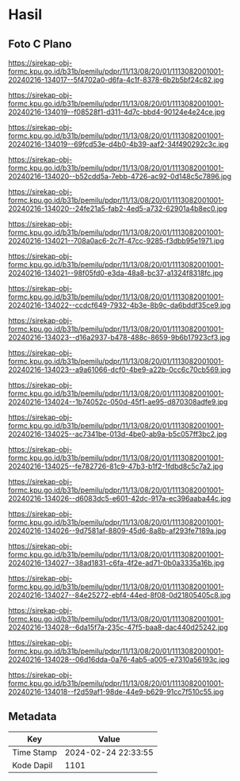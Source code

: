 # Hasil

## Foto C Plano

https://sirekap-obj-formc.kpu.go.id/b31b/pemilu/pdpr/11/13/08/20/01/1113082001001-20240216-134017--5f4702a0-d6fa-4c1f-8378-6b2b5bf24c82.jpg

https://sirekap-obj-formc.kpu.go.id/b31b/pemilu/pdpr/11/13/08/20/01/1113082001001-20240216-134019--f08528f1-d311-4d7c-bbd4-90124e4e24ce.jpg

https://sirekap-obj-formc.kpu.go.id/b31b/pemilu/pdpr/11/13/08/20/01/1113082001001-20240216-134019--69fcd53e-d4b0-4b39-aaf2-34f490292c3c.jpg

https://sirekap-obj-formc.kpu.go.id/b31b/pemilu/pdpr/11/13/08/20/01/1113082001001-20240216-134020--b52cdd5a-7ebb-4726-ac92-0d148c5c7896.jpg

https://sirekap-obj-formc.kpu.go.id/b31b/pemilu/pdpr/11/13/08/20/01/1113082001001-20240216-134020--24fe21a5-fab2-4ed5-a732-62901a4b8ec0.jpg

https://sirekap-obj-formc.kpu.go.id/b31b/pemilu/pdpr/11/13/08/20/01/1113082001001-20240216-134021--708a0ac6-2c7f-47cc-9285-f3dbb95e1971.jpg

https://sirekap-obj-formc.kpu.go.id/b31b/pemilu/pdpr/11/13/08/20/01/1113082001001-20240216-134021--98f05fd0-e3da-48a8-bc37-a1324f8318fc.jpg

https://sirekap-obj-formc.kpu.go.id/b31b/pemilu/pdpr/11/13/08/20/01/1113082001001-20240216-134022--ccdcf649-7932-4b3e-8b9c-da6bddf35ce9.jpg

https://sirekap-obj-formc.kpu.go.id/b31b/pemilu/pdpr/11/13/08/20/01/1113082001001-20240216-134023--d16a2937-b478-488c-8659-9b6b17923cf3.jpg

https://sirekap-obj-formc.kpu.go.id/b31b/pemilu/pdpr/11/13/08/20/01/1113082001001-20240216-134023--a9a61066-dcf0-4be9-a22b-0cc6c70cb569.jpg

https://sirekap-obj-formc.kpu.go.id/b31b/pemilu/pdpr/11/13/08/20/01/1113082001001-20240216-134024--1b74052c-050d-45f1-ae95-d870308adfe9.jpg

https://sirekap-obj-formc.kpu.go.id/b31b/pemilu/pdpr/11/13/08/20/01/1113082001001-20240216-134025--ac7341be-013d-4be0-ab9a-b5c057ff3bc2.jpg

https://sirekap-obj-formc.kpu.go.id/b31b/pemilu/pdpr/11/13/08/20/01/1113082001001-20240216-134025--fe782726-81c9-47b3-b1f2-1fdbd8c5c7a2.jpg

https://sirekap-obj-formc.kpu.go.id/b31b/pemilu/pdpr/11/13/08/20/01/1113082001001-20240216-134026--d6083dc5-e601-42dc-917a-ec396aaba44c.jpg

https://sirekap-obj-formc.kpu.go.id/b31b/pemilu/pdpr/11/13/08/20/01/1113082001001-20240216-134026--9d7581af-8809-45d6-8a8b-af293fe7189a.jpg

https://sirekap-obj-formc.kpu.go.id/b31b/pemilu/pdpr/11/13/08/20/01/1113082001001-20240216-134027--38ad1831-c6fa-4f2e-ad71-0b0a3335a16b.jpg

https://sirekap-obj-formc.kpu.go.id/b31b/pemilu/pdpr/11/13/08/20/01/1113082001001-20240216-134027--84e25272-ebf4-44ed-8f08-0d21805405c8.jpg

https://sirekap-obj-formc.kpu.go.id/b31b/pemilu/pdpr/11/13/08/20/01/1113082001001-20240216-134028--6da15f7a-235c-47f5-baa8-dac440d25242.jpg

https://sirekap-obj-formc.kpu.go.id/b31b/pemilu/pdpr/11/13/08/20/01/1113082001001-20240216-134028--06d16dda-0a76-4ab5-a005-e7310a56193c.jpg

https://sirekap-obj-formc.kpu.go.id/b31b/pemilu/pdpr/11/13/08/20/01/1113082001001-20240216-134018--f2d59af1-98de-44e9-b629-91cc7f510c55.jpg


## Metadata

| Key        | Value               |
| ---------- | ------------------- |
| Time Stamp | 2024-02-24 22:33:55 |
| Kode Dapil | 1101                |




